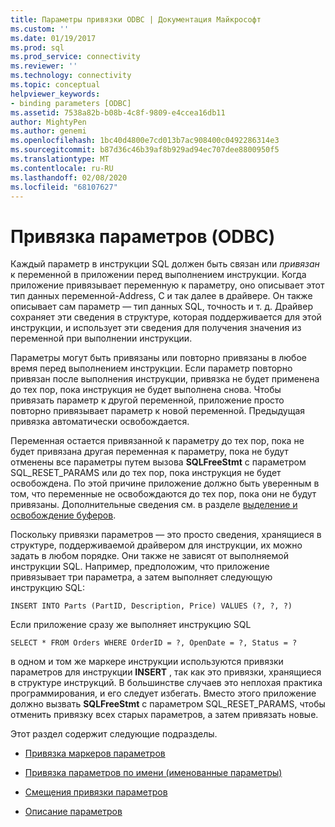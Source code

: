 ```yaml
---
title: Параметры привязки ODBC | Документация Майкрософт
ms.custom: ''
ms.date: 01/19/2017
ms.prod: sql
ms.prod_service: connectivity
ms.reviewer: ''
ms.technology: connectivity
ms.topic: conceptual
helpviewer_keywords:
- binding parameters [ODBC]
ms.assetid: 7538a82b-b08b-4c8f-9809-e4ccea16db11
author: MightyPen
ms.author: genemi
ms.openlocfilehash: 1bc40d4800e7cd013b7ac908400c0492286314e3
ms.sourcegitcommit: b87d36c46b39af8b929ad94ec707dee8800950f5
ms.translationtype: MT
ms.contentlocale: ru-RU
ms.lasthandoff: 02/08/2020
ms.locfileid: "68107627"
---
```

# <a name="binding-parameters-odbc"></a>Привязка параметров (ODBC)
Каждый параметр в инструкции SQL должен быть связан или *привязан* к переменной в приложении перед выполнением инструкции. Когда приложение привязывает переменную к параметру, оно описывает этот тип данных переменной-Address, C и так далее в драйвере. Он также описывает сам параметр — тип данных SQL, точность и т. д. Драйвер сохраняет эти сведения в структуре, которая поддерживается для этой инструкции, и использует эти сведения для получения значения из переменной при выполнении инструкции.  
  
 Параметры могут быть привязаны или повторно привязаны в любое время перед выполнением инструкции. Если параметр повторно привязан после выполнения инструкции, привязка не будет применена до тех пор, пока инструкция не будет выполнена снова. Чтобы привязать параметр к другой переменной, приложение просто повторно привязывает параметр к новой переменной. Предыдущая привязка автоматически освобождается.  
  
 Переменная остается привязанной к параметру до тех пор, пока не будет привязана другая переменная к параметру, пока не будут отменены все параметры путем вызова **SQLFreeStmt** с параметром SQL_RESET_PARAMS или до тех пор, пока инструкция не будет освобождена. По этой причине приложение должно быть уверенным в том, что переменные не освобождаются до тех пор, пока они не будут привязаны. Дополнительные сведения см. в разделе [выделение и освобождение буферов](../../../odbc/reference/develop-app/allocating-and-freeing-buffers.md).  
  
 Поскольку привязки параметров — это просто сведения, хранящиеся в структуре, поддерживаемой драйвером для инструкции, их можно задать в любом порядке. Они также не зависят от выполняемой инструкции SQL. Например, предположим, что приложение привязывает три параметра, а затем выполняет следующую инструкцию SQL:  
  
```  
INSERT INTO Parts (PartID, Description, Price) VALUES (?, ?, ?)  
```  
  
 Если приложение сразу же выполняет инструкцию SQL  
  
```  
SELECT * FROM Orders WHERE OrderID = ?, OpenDate = ?, Status = ?  
```  
  
 в одном и том же маркере инструкции используются привязки параметров для инструкции **INSERT** , так как это привязки, хранящиеся в структуре инструкций. В большинстве случаев это неплохая практика программирования, и его следует избегать. Вместо этого приложение должно вызвать **SQLFreeStmt** с параметром SQL_RESET_PARAMS, чтобы отменить привязку всех старых параметров, а затем привязать новые.  
  
 Этот раздел содержит следующие подразделы.  
  
-   [Привязка маркеров параметров](../../../odbc/reference/develop-app/binding-parameter-markers.md)  
  
-   [Привязка параметров по имени (именованные параметры)](../../../odbc/reference/develop-app/binding-parameters-by-name-named-parameters.md)  
  
-   [Смещения привязки параметров](../../../odbc/reference/develop-app/parameter-binding-offsets.md)  
  
-   [Описание параметров](../../../odbc/reference/develop-app/describing-parameters.md)
